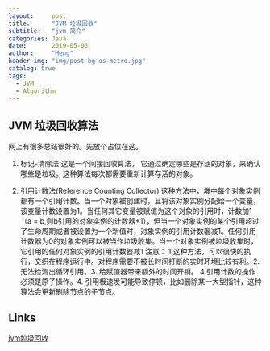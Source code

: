 ```yaml
---
layout:     post
title:      "JVM 垃圾回收"
subtitle:   "jvm 简介"
categories: Java
date:       2019-05-06
author:     "Meng"
header-img: "img/post-bg-os-metro.jpg"
catalog: true
tags:
  - JVM
  - Algorithm
---
```



## JVM 垃圾回收算法
网上有很多总结很好的。先放个占位在这。 
1. 标记-清除法
这是一个间接回收算法， 它通过确定哪些是存活的对象，来确认哪些是垃圾。这种算法每次都需要重新计算存活的对象。

2. 引用计数法(Reference Counting Collector)
这种方法中，堆中每个对象实例都有一个引用计数。当一个对象被创建时，且将该对象实例分配给一个变量，该变量计数设置为1。当任何其它变量被赋值为这个对象的引用时，计数加1（a = b,则b引用的对象实例的计数器+1），但当一个对象实例的某个引用超过了生命周期或者被设置为一个新值时，对象实例的引用计数器减1。任何引用计数器为0的对象实例可以被当作垃圾收集。当一个对象实例被垃圾收集时，它引用的任何对象实例的引用计数器减1
注意： 1.这种方法，可以很快的执行，交织在程序运行中。对程序需要不被长时间打断的实时环境比较有利。2.无法检测出循环引用。3. 给赋值器带来额外的时间开销。 4.引用计数的操作必须是原子操作。4. 引用极速发可能导致停顿，比如删除某一大型指针，这种算法会更新删除节点的子节点。


## Links
[jvm垃圾回收](https://testerhome.com/topics/11996)
